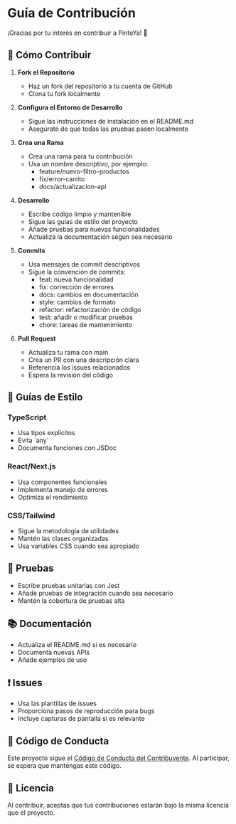 # Guía de Contribución

¡Gracias por tu interés en contribuir a PinteYa! 🎉

## 🌟 Cómo Contribuir

1. **Fork el Repositorio**

   - Haz un fork del repositorio a tu cuenta de GitHub
   - Clona tu fork localmente

2. **Configura el Entorno de Desarrollo**

   - Sigue las instrucciones de instalación en el README.md
   - Asegúrate de que todas las pruebas pasen localmente

3. **Crea una Rama**

   - Crea una rama para tu contribución
   - Usa un nombre descriptivo, por ejemplo:
     - feature/nuevo-filtro-productos
     - fix/error-carrito
     - docs/actualizacion-api

4. **Desarrollo**

   - Escribe código limpio y mantenible
   - Sigue las guías de estilo del proyecto
   - Añade pruebas para nuevas funcionalidades
   - Actualiza la documentación según sea necesario

5. **Commits**

   - Usa mensajes de commit descriptivos
   - Sigue la convención de commits:
     - feat: nueva funcionalidad
     - fix: corrección de errores
     - docs: cambios en documentación
     - style: cambios de formato
     - refactor: refactorización de código
     - test: añadir o modificar pruebas
     - chore: tareas de mantenimiento

6. **Pull Request**
   - Actualiza tu rama con main
   - Crea un PR con una descripción clara
   - Referencia los issues relacionados
   - Espera la revisión del código

## 📝 Guías de Estilo

### TypeScript

- Usa tipos explícitos
- Evita \`any\`
- Documenta funciones con JSDoc

### React/Next.js

- Usa componentes funcionales
- Implementa manejo de errores
- Optimiza el rendimiento

### CSS/Tailwind

- Sigue la metodología de utilidades
- Mantén las clases organizadas
- Usa variables CSS cuando sea apropiado

## 🧪 Pruebas

- Escribe pruebas unitarias con Jest
- Añade pruebas de integración cuando sea necesario
- Mantén la cobertura de pruebas alta

## 📚 Documentación

- Actualiza el README.md si es necesario
- Documenta nuevas APIs
- Añade ejemplos de uso

## ❗ Issues

- Usa las plantillas de issues
- Proporciona pasos de reproducción para bugs
- Incluye capturas de pantalla si es relevante

## 🤝 Código de Conducta

Este proyecto sigue el [Código de Conducta del Contribuyente](CODE_OF_CONDUCT.md). Al participar, se espera que mantengas este código.

## 📄 Licencia

Al contribuir, aceptas que tus contribuciones estarán bajo la misma licencia que el proyecto.
